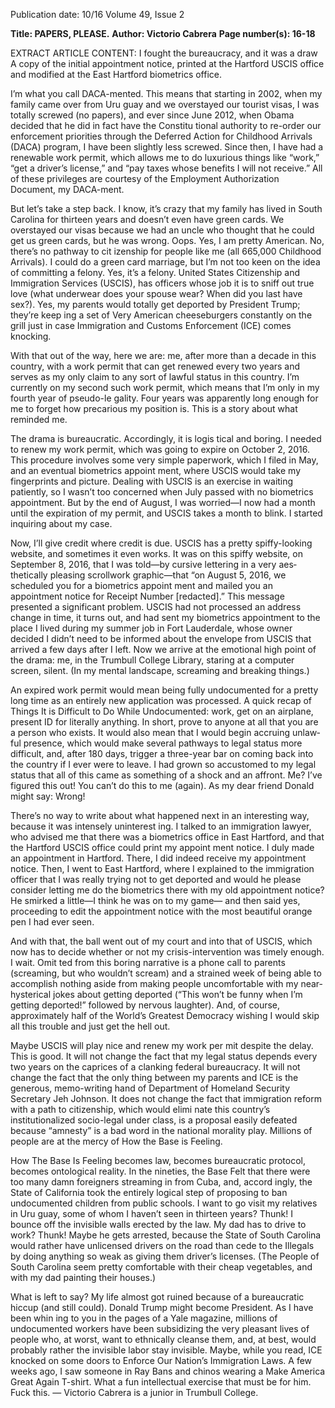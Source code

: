 Publication date: 10/16
Volume 49, Issue 2

**Title: PAPERS, PLEASE.**
**Author: Victorio Cabrera**
**Page number(s): 16-18**

EXTRACT ARTICLE CONTENT:
I fought the bureaucracy, 
and it was a draw
A copy of the initial appointment notice, printed at the Hartford USCIS 
office and modified at the East Hartford biometrics office.


I’m what you call DACA-mented. This means that 
starting in 2002, when my family came over from Uru­
guay and we overstayed our tourist visas, I was totally 
screwed (no papers), and ever since June 2012, when 
Obama decided that he did in fact have the Constitu­
tional authority to re-order our enforcement priorities 
through the Deferred Action for Childhood Arrivals 
(DACA) program, I have been slightly less screwed. 
Since then, I have had a renewable work permit, 
which allows me to do luxurious things like “work,” 
“get a driver’s license,” and “pay taxes whose benefits 
I will not receive.” All of these privileges are courtesy 
of the Employment Authorization Document, my 
DACA-ment.

But let’s take a step back. I know, it’s crazy that my 
family has lived in South Carolina for thirteen years 
and doesn’t even have green cards. We overstayed our 
visas because we had an uncle who thought that he 
could get us green cards, but he was wrong. Oops. Yes, 
I am pretty American. No, there’s no pathway to cit­
izenship for people like me (all 665,000 Childhood 
Arrivals). I could do a green card marriage, but I’m not 
too keen on the idea of committing a felony. Yes, it’s 
a felony. United States Citizenship and Immigration 
Services (USCIS), has officers whose job it is to sniff 
out true love (what underwear does your spouse wear? 
When did you last have sex?). Yes, my parents would 
totally get deported by President Trump; they’re keep­
ing a set of Very American cheeseburgers constantly 
on the grill just in case Immigration and Customs 
Enforcement (ICE) comes knocking.

With that out of the way, here we are: me, after 
more than a decade in this country, with a work permit 
that can get renewed every two years and serves as my 
only claim to any sort of lawful status in this country. 
I’m currently on my second such work permit, which 
means that I’m only in my fourth year of pseudo-le­
gality. Four years was apparently long enough for me 
to forget how precarious my position is. This is a story 
about what reminded me.

The drama is bureaucratic. Accordingly, it is logis­
tical and boring. I needed to renew my work permit, 
which was going to expire on October 2, 2016. This 
procedure involves some very simple paperwork, which 
I filed in May, and an eventual biometrics appoint­
ment, where USCIS would take my fingerprints and 
picture. Dealing with USCIS is an exercise in waiting 
patiently, so I wasn’t too concerned when July passed 
with no biometrics appointment. But by the end of 
August, I was worried—I now had a month until the 
expiration of my permit, and USCIS takes a month to 
blink. I started inquiring about my case. 

Now, I’ll give credit where credit is due. USCIS has 
a pretty spiffy-looking website, and sometimes it even 
works. It was on this spiffy website, on September 8, 
2016, that I was told—by cursive lettering in a very aes­
thetically pleasing scrollwork graphic—that “on August 
5, 2016, we scheduled you for a biometrics appoint­
ment and mailed you an appointment notice for 
Receipt Number [redacted].” This message presented 
a significant problem. USCIS had not processed an 
address change in time, it turns out, and had sent my 
biometrics appointment to the place I lived during my 
summer job in Fort Lauderdale, whose owner decided 
I didn’t need to be informed about the envelope from 
USCIS that arrived a few days after I left. Now we 
arrive at the emotional high point of the drama: me, 
in the Trumbull College Library, staring at a computer 
screen, silent. (In my mental landscape, screaming and 
breaking things.) 

An expired work permit would mean being fully 
undocumented for a pretty long time as an entirely new 
application was processed. A quick recap of Things It 
is Difficult to Do While Undocumented: work, get on 
an airplane, present ID for literally anything. In short, 
prove to anyone at all that you are a person who exists. 
It would also mean that I would begin accruing unlaw­
ful presence, which would make several pathways to 
legal status more difficult, and, after 180 days, trigger 
a three-year bar on coming back into the country if I 
ever were to leave. I had grown so accustomed to my 
legal status that all of this came as something of a shock 
and an affront. Me? I’ve figured this out! You can’t do 
this to me (again). As my dear friend Donald might say: 
Wrong!

There’s no way to write about what happened next in 
an interesting way, because it was intensely uninterest­
ing. I talked to an immigration lawyer, who advised me 
that there was a biometrics office in East Hartford, and 
that the Hartford USCIS office could print my appoint­
ment notice. I duly made an appointment in Hartford. 
There, I did indeed receive my appointment notice. 
Then, I went to East Hartford, where I explained to the 
immigration officer that I was really trying not to get 
deported and would he please consider letting me do 
the biometrics there with my old appointment notice? 
He smirked a little—I think he was on to my game—
and then said yes, proceeding to edit the appointment 
notice with the most beautiful orange pen I had ever 
seen.

And with that, the ball went out of my court and into 
that of USCIS, which now has to decide whether or not 
my crisis-intervention was timely enough. I wait. Omit­
ted from this boring narrative is a phone call to parents 
(screaming, but who wouldn’t scream) and a strained 
week of being able to accomplish nothing aside from 
making people uncomfortable with my near-hysterical 
jokes about getting deported (“This won’t be funny 
when I’m getting deported!” followed by nervous 
laughter). And, of course, approximately half of the 
World’s Greatest Democracy wishing I would skip all 
this trouble and just get the hell out. 

Maybe USCIS will play nice and renew my work per­
mit despite the delay. This is good. It will not change 
the fact that my legal status depends every two years on 
the caprices of a clanking federal bureaucracy. It will 
not change the fact that the only thing between my 
parents and ICE is the generous, memo-writing hand 
of Department of Homeland Security Secretary Jeh 
Johnson. It does not change the fact that immigration 
reform with a path to citizenship, which would elimi­
nate this country’s institutionalized socio-legal under­
class, is a proposal easily defeated because “amnesty” 
is a bad word in the national morality play. Millions 
of people are at the mercy of How the Base is Feeling.

How The Base Is Feeling becomes law, becomes 
bureaucratic protocol, becomes ontological reality. In 
the nineties, the Base Felt that there were too many 
damn foreigners streaming in from Cuba, and, accord­
ingly, the State of California took the entirely logical 
step of proposing to ban undocumented children from 
public schools. I want to go visit my relatives in Uru­
guay, some of whom I haven’t seen in thirteen years? 
Thunk! I bounce off the invisible walls erected by the 
law. My dad has to drive to work? Thunk! Maybe he 
gets arrested, because the State of South Carolina 
would rather have unlicensed drivers on the road than 
cede to the Illegals by doing anything so weak as giving 
them driver’s licenses. (The People of South Carolina 
seem pretty comfortable with their cheap vegetables, 
and with my dad painting their houses.) 

What is left to say? My life almost got ruined because 
of a bureaucratic hiccup (and still could). Donald 
Trump might become President. As I have been whin­
ing to you in the pages of a Yale magazine, millions of 
undocumented workers have been subsidizing the very 
pleasant lives of people who, at worst, want to ethnically 
cleanse them, and, at best, would probably rather the 
invisible labor stay invisible. Maybe, while you read, 
ICE knocked on some doors to Enforce Our Nation’s 
Immigration Laws. A few weeks ago, I saw someone in 
Ray Bans and chinos wearing a Make America Great 
Again T-shirt. What a fun intellectual exercise that 
must be for him. Fuck this.
— Victorio Cabrera is a junior 
in Trumbull College.
